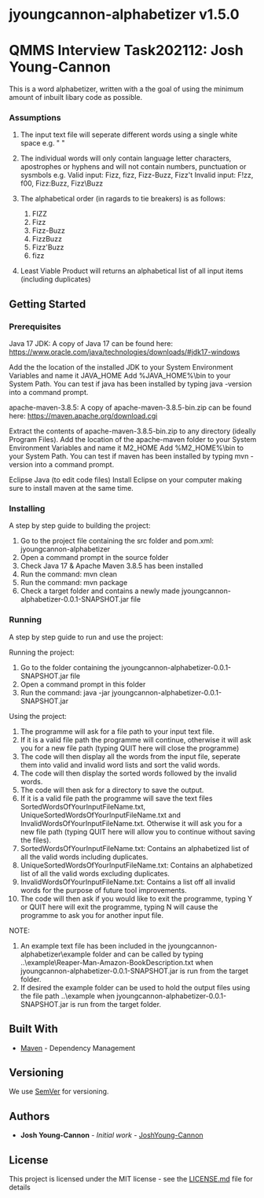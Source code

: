 # jyoungcannon-alphabetizer v1.5.0

# QMMS Interview Task202112: Josh Young-Cannon

This is a word alphabetizer, written with a the goal of using the minimum amount of inbuilt libary code as possible.

### Assumptions
1. The input text file will seperate different words using a single white space e.g. " "

2. The individual words will only contain language letter characters, apostrophes or hyphens and will not contain numbers, punctuation or sysmbols
   e.g. Valid input: Fizz, fizz, Fizz-Buzz, Fizz't
        Invalid input: F!zz, f00, Fizz:Buzz, Fizz\Buzz

3. The alphabetical order (in ragards to tie breakers) is as follows:
   1. FIZZ
   2. Fizz
   3. Fizz-Buzz
   4. FizzBuzz
   5. Fizz'Buzz
   6. fizz

4. Least Viable Product will returns an alphabetical list of all input items (including duplicates)

## Getting Started

### Prerequisites

Java 17 JDK:
A copy of Java 17 can be found here: https://www.oracle.com/java/technologies/downloads/#jdk17-windows

Add the the location of the installed JDK to your System Environment Variables and name it JAVA_HOME Add %JAVA_HOME%\bin to your System Path.
You can test if java has been installed by typing java -version into a command prompt.

apache-maven-3.8.5:
A copy of apache-maven-3.8.5-bin.zip can be found here: https://maven.apache.org/download.cgi

Extract the contents of apache-maven-3.8.5-bin.zip to any directory (ideally Program Files).
Add the location of the apache-maven folder to your System Environment Variables and name it M2_HOME Add %M2_HOME%\bin to your System Path.
You can test if maven has been installed by typing mvn -version into a command prompt.

Eclipse Java (to edit code files)
Install Eclipse on your computer making sure to install maven at the same time.

### Installing

A step by step guide to building the project:

1. Go to the project file containing the src folder and pom.xml: jyoungcannon-alphabetizer
2. Open a command prompt in the source folder
3. Check Java 17 & Apache Maven 3.8.5 has been installed
4. Run the command: mvn clean
5. Run the command: mvn package
6. Check a target folder and contains a newly made jyoungcannon-alphabetizer-0.0.1-SNAPSHOT.jar file

### Running

A step by step guide to run and use the project:

Running the project:
1. Go to the folder containing the jyoungcannon-alphabetizer-0.0.1-SNAPSHOT.jar file
2. Open a command prompt in this folder
3. Run the command: java -jar jyoungcannon-alphabetizer-0.0.1-SNAPSHOT.jar

Using the project:
1. The programme will ask for a file path to your input text file.
2. If it is a valid file path the programme will continue, otherwise it will ask you for a new file path (typing QUIT here will close the programme)
3. The code will then display all the words from the input file, seperate them into valid and invalid word lists and sort the valid words.
4. The code will then display the sorted words followed by the invalid words.
5. The code will then ask for a directory to save the output.
6. If it is a valid file path the programme will save the text files SortedWordsOfYourInputFileName.txt, UniqueSortedWordsOfYourInputFileName.txt and InvalidWordsOfYourInputFileName.txt. Otherwise it will ask you for a new file path (typing QUIT here will allow you to continue without saving the files).
7. SortedWordsOfYourInputFileName.txt: Contains an alphabetized list of all the valid words including duplicates.
8. UniqueSortedWordsOfYourInputFileName.txt: Contains an alphabetized list of all the valid words excluding duplicates.
9. InvalidWordsOfYourInputFileName.txt: Contains a list off all invalid words for the purpose of future tool improvements.
10. The code will then ask if you would like to exit the programme, typing Y or QUIT here will exit the programme, typing N will cause the programme to ask you for another input file.

NOTE: 
1. An example text file has been included in the jyoungcannon-alphabetizer\example folder and can be called by typing ..\example\Reaper-Man-Amazon-BookDescription.txt when jyoungcannon-alphabetizer-0.0.1-SNAPSHOT.jar is run from the target folder.
2. If desired the example folder can be used to hold the output files using the file path ..\example when jyoungcannon-alphabetizer-0.0.1-SNAPSHOT.jar is run from the target folder.

## Built With

* [Maven](https://maven.apache.org/) - Dependency Management

## Versioning
We use [SemVer](http://semver.org/) for versioning.

## Authors

* **Josh Young-Cannon** - *Initial work* - [JoshYoung-Cannon](https://github.com/JoshYoung-Cannon)

## License

This project is licensed under the MIT license - see the [LICENSE.md](LICENSE.md) file for details 
